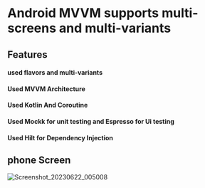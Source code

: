 # Android MVVM supports multi-screens and multi-variants

## Features
#### used flavors and multi-variants
#### Used MVVM Architecture
#### Used Kotlin And Coroutine
#### Used Mockk for unit testing and Espresso for Ui testing
#### Used Hilt for Dependency Injection

## phone Screen

![Screenshot_20230622_005008](https://github.com/RajeshBarailiAndroid/repop/assets/132971209/177ce44e-e63a-4a82-b310-26e8d0638086)

